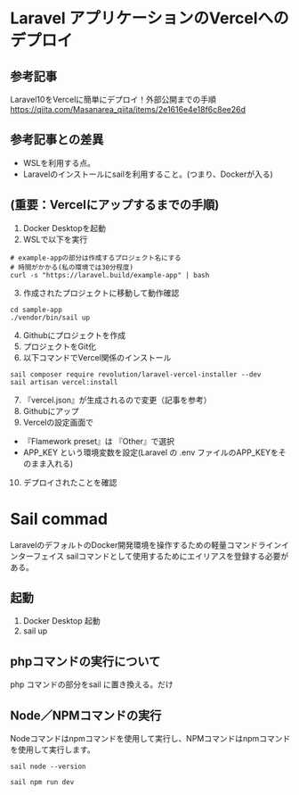 # Laravel アプリケーションのVercelへのデプロイ

## 参考記事
Laravel10をVercelに簡単にデプロイ！外部公開までの手順
https://qiita.com/Masanarea_qiita/items/2e1616e4e18f6c8ee26d

## 参考記事との差異
- WSLを利用する点。
- Laravelのインストールにsailを利用すること。(つまり、Dockerが入る)

## (重要：Vercelにアップするまでの手順)
1. Docker Desktopを起動
2. WSLで以下を実行
```
# example-appの部分は作成するプロジェクト名にする
# 時間がかかる(私の環境では30分程度)
curl -s "https://laravel.build/example-app" | bash
```
3. 作成されたプロジェクトに移動して動作確認
```
cd sample-app
./vendor/bin/sail up
```
4. Githubにプロジェクトを作成
5. プロジェクトをGit化
6. 以下コマンドでVercel関係のインストール
```
sail composer require revolution/laravel-vercel-installer --dev
sail artisan vercel:install
```
7. 『vercel.json』が生成されるので変更（記事を参考）
8. Githubにアップ
9. Vercelの設定画面で
  - 『Flamework preset』は 『Other』で選択
  - APP_KEY という環境変数を設定(Laravel の .env ファイルのAPP_KEYをそのまま入れる)
10. デプロイされたことを確認


# Sail commad

LaravelのデフォルトのDocker開発環境を操作するための軽量コマンドラインインターフェイス
sailコマンドとして使用するためにエイリアスを登録する必要がある。

## 起動
1. Docker Desktop 起動
2. sail up 

## phpコマンドの実行について
php コマンドの部分をsail に置き換える。だけ

## Node／NPMコマンドの実行
Nodeコマンドはnpmコマンドを使用して実行し、NPMコマンドはnpmコマンドを使用して実行します。
```
sail node --version

sail npm run dev
```